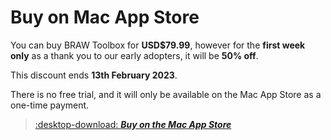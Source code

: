 # Buy on Mac App Store

You can buy BRAW Toolbox for **USD$79.99**, however for the **first week only** as a thank you to our early adopters, it will be **50% off**.

This discount ends **13th February 2023**.

There is no free trial, and it will only be available on the Mac App Store as a one-time payment.

> [:desktop-download: **_Buy on the Mac App Store_**](https://apps.apple.com/au/app/braw-toolbox/id6444061549?mt=12)